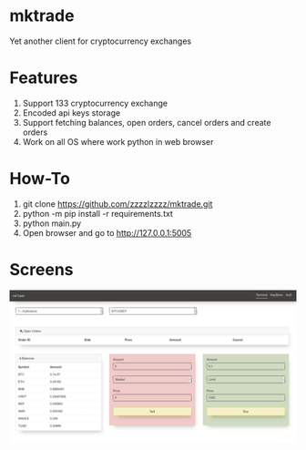 # mktrade
Yet another client for cryptocurrency exchanges

# Features
1. Support 133 cryptocurrency exchange
2. Encoded api keys storage
3. Support fetching balances, open orders, cancel orders and create orders
4. Work on all OS where work python in web browser

# How-To
1. git clone https://github.com/zzzzlzzzz/mktrade.git
2. python -m pip install -r requirements.txt
3. python main.py
4. Open browser and go to http://127.0.0.1:5005

# Screens
![Screen of work](./demo.png)
